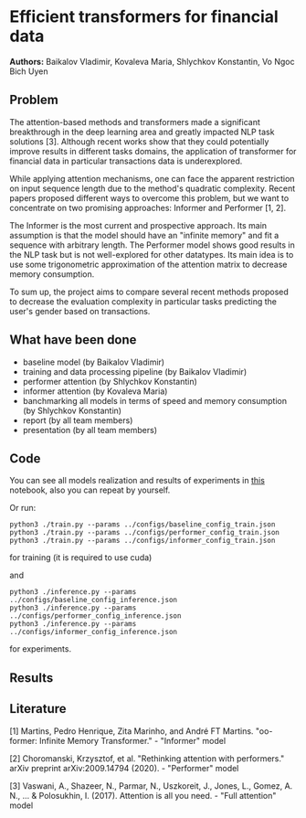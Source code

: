 # Efficient transformers for financial data

**Authors:**  Baikalov Vladimir, Kovaleva Maria, Shlychkov Konstantin, Vo Ngoc Bich Uyen

## Problem

The attention-based methods and transformers made a significant breakthrough in the deep learning area and greatly impacted NLP task solutions [3]. Although recent works show that they could potentially improve results in different tasks domains, the application of transformer for financial data in particular transactions data is underexplored.

While applying attention mechanisms, one can face the apparent restriction on input sequence length due to the method's quadratic complexity. Recent papers proposed different ways to overcome this problem, but we want to concentrate on two promising approaches: Informer and Performer [1, 2].

The Informer is the most current and prospective approach. Its main assumption is that the model should have an "infinite memory" and fit a sequence with arbitrary length. The Performer model shows good results in the NLP task but is not well-explored for other datatypes. Its main idea is to use some trigonometric approximation of the attention matrix to decrease memory consumption.

To sum up, the project aims to compare several recent methods proposed to decrease the evaluation complexity in particular tasks predicting the user's gender based on transactions. 

## What have been done

 - baseline model (by Baikalov Vladimir)
 - training and data processing pipeline (by Baikalov Vladimir)
 - performer attention (by Shlychkov Konstantin)
 - informer attention (by Kovaleva Maria)
 - banchmarking all models in terms of speed and memory consumption (by Shlychkov Konstantin)
 - report (by all team members)
 - presentation (by all team members)
 
## Code

 You can see all models realization and results of experiments in [this](https://github.com/NonameUntitled/MSDProject/blob/results/notebooks/main.ipynb) notebook, also you can repeat by yourself. 
 
 Or run:
 
 ```
 python3 ./train.py --params ../configs/baseline_config_train.json
 python3 ./train.py --params ../configs/performer_config_train.json
 python3 ./train.py --params ../configs/informer_config_train.json
 ```
 for training (it is required to use cuda)
 
 and 
 
 ```
 python3 ./inference.py --params ../configs/baseline_config_inference.json
 python3 ./inference.py --params ../configs/performer_config_inference.json
 python3 ./inference.py --params ../configs/informer_config_inference.json
 ```
 for experiments.
 
## Results 

## Literature

[1] Martins, Pedro Henrique, Zita Marinho, and André FT Martins. "oo-former: Infinite Memory Transformer." - "Informer" model

[2] Choromanski, Krzysztof, et al. "Rethinking attention with performers." arXiv preprint arXiv:2009.14794 (2020). - "Performer" model

[3] Vaswani, A., Shazeer, N., Parmar, N., Uszkoreit, J., Jones, L., Gomez, A. N., ... & Polosukhin, I. (2017). Attention is all you need. - "Full attention" model



 

